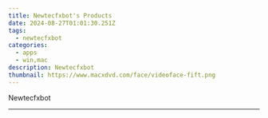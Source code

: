 ```yaml
---
title: Newtecfxbot's Products
date: 2024-08-27T01:01:30.251Z
tags: 
  - newtecfxbot
categories: 
  - apps
  - win,mac
description: Newtecfxbot
thumbnail: https://www.macxdvd.com/face/videoface-fift.png
---
```


Newtecfxbot

<!--__INIT__BEGIN__TAG__PRODUCTS__LIST__-->
<!--__INIT__END__TAG__PRODUCTS__LIST__-->

<!--__INIT__BEGIN__TAG__FEED_PRODUCTS__LIST__-->
<!--__INIT__END__TAG__FEED_PRODUCTS__LIST__-->


<hr>


